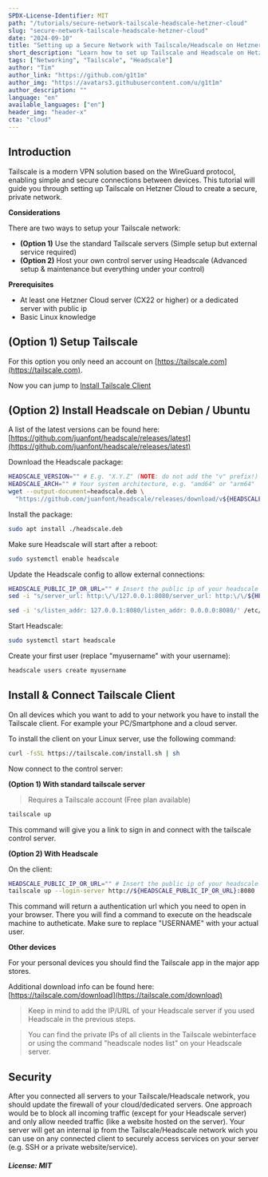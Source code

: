 ```yaml
---
SPDX-License-Identifier: MIT
path: "/tutorials/secure-network-tailscale-headscale-hetzner-cloud"
slug: "secure-network-tailscale-headscale-hetzner-cloud"
date: "2024-09-10"
title: "Setting up a Secure Network with Tailscale/Headscale on Hetzner Cloud"
short_description: "Learn how to set up Tailscale and Headscale on Hetzner Cloud to create a secure, private network."
tags: ["Networking", "Tailscale", "Headscale"]
author: "Tim"
author_link: "https://github.com/g1t1m"
author_img: "https://avatars3.githubusercontent.com/u/g1t1m"
author_description: ""
language: "en"
available_languages: ["en"]
header_img: "header-x"
cta: "cloud"
---
```


## Introduction

Tailscale is a modern VPN solution based on the WireGuard protocol, enabling simple and secure connections between 
devices. This tutorial will guide you through setting up Tailscale on Hetzner Cloud to create a secure, private network.

**Considerations**

There are two ways to setup your Tailscale network:
- **(Option 1)** Use the standard Tailscale servers (Simple setup but external service required)
- **(Option 2)** Host your own control server using Headscale (Advanced setup & maintenance but everything under your control)

**Prerequisites**

- At least one Hetzner Cloud server (CX22 or higher) or a dedicated server with public ip
- Basic Linux knowledge

## (Option 1) Setup Tailscale

For this option you only need an account on [https://tailscale.com](https://tailscale.com).

Now you can jump to [Install Tailscale Client](#install-tailscale-client)

## (Option 2) Install Headscale on Debian / Ubuntu

A list of the latest versions can be found here: [https://github.com/juanfont/headscale/releases/latest](https://github.com/juanfont/headscale/releases/latest)

Download the Headscale package:
```bash
HEADSCALE_VERSION="" # E.g. "X.Y.Z" (NOTE: do not add the "v" prefix!)
HEADSCALE_ARCH="" # Your system architecture, e.g. "amd64" or "arm64"
wget --output-document=headscale.deb \
  "https://github.com/juanfont/headscale/releases/download/v${HEADSCALE_VERSION}/headscale_${HEADSCALE_VERSION}_linux_${HEADSCALE_ARCH}.deb"
```

Install the package:
```bash
sudo apt install ./headscale.deb
```

Make sure Headscale will start after a reboot:
```bash
sudo systemctl enable headscale
```

Update the Headscale config to allow external connections:
```bash
HEADSCALE_PUBLIC_IP_OR_URL="" # Insert the public ip of your headscale server
sed -i "s/server_url: http:\/\/127.0.0.1:8080/server_url: http:\/\/${HEADSCALE_PUBLIC_IP_OR_URL}:8080/" /etc/headscale/config.yaml
```
```bash
sed -i 's/listen_addr: 127.0.0.1:8080/listen_addr: 0.0.0.0:8080/' /etc/headscale/config.yaml
```

Start Headscale:
```bash
sudo systemctl start headscale
```

Create your first user (replace "myusername" with your username):
```bash
headscale users create myusername
```

## Install & Connect Tailscale Client

On all devices which you want to add to your network you have to install the Tailscale client. For example your 
PC/Smartphone and a cloud server.

To install the client on your Linux server, use the following command:
```bash
curl -fsSL https://tailscale.com/install.sh | sh
```
Now connect to the control server:

**(Option 1) With standard tailscale server**

> Requires a Tailscale account (Free plan available)

```bash
tailscale up
```

This command will give you a link to sign in and connect with the tailscale control server.

**(Option 2) With Headscale**

On the client:
```bash
HEADSCALE_PUBLIC_IP_OR_URL="" # Insert the public ip of your headscale server
tailscale up --login-server http://${HEADSCALE_PUBLIC_IP_OR_URL}:8080
```
This command will return a authentication url which you need to open in your browser. There you will find a command to 
execute on the headscale machine to autheticate. Make sure to replace "USERNAME" with your actual user.

**Other devices**

For your personal devices you should find the Tailscale app in the major app stores.

Additional download info can be found here: [https://tailscale.com/download](https://tailscale.com/download)

> Keep in mind to add the IP/URL of your Headscale server if you used Headscale in the previous steps.

> You can find the private IPs of all clients in the Tailscale webinterface or using the command 
> "headscale nodes list" on your Headscale server.

## Security

After you connected all servers to your Tailscale/Headscale network, you should update the firewall of your 
cloud/dedicated servers. One approach would be to block all incoming traffic (except for your Headscale server)
and only allow needed traffic (like a website hosted on the server). Your server will get an internal ip from the 
Tailscale/Headscale network wich you can use on any connected client to securely access services on your 
server (e.g. SSH or a private website/service).

##### License: MIT

<!--

Contributor's Certificate of Origin

By making a contribution to this project, I certify that:

(a) The contribution was created in whole or in part by me and I have
    the right to submit it under the license indicated in the file; or

(b) The contribution is based upon previous work that, to the best of my
    knowledge, is covered under an appropriate license and I have the
    right under that license to submit that work with modifications,
    whether created in whole or in part by me, under the same license
    (unless I am permitted to submit under a different license), as
    indicated in the file; or

(c) The contribution was provided directly to me by some other person
    who certified (a), (b) or (c) and I have not modified it.

(d) I understand and agree that this project and the contribution are
    public and that a record of the contribution (including all personal
    information I submit with it, including my sign-off) is maintained
    indefinitely and may be redistributed consistent with this project
    or the license(s) involved.

Signed-off-by: Tim info@websitehafen.de

-->